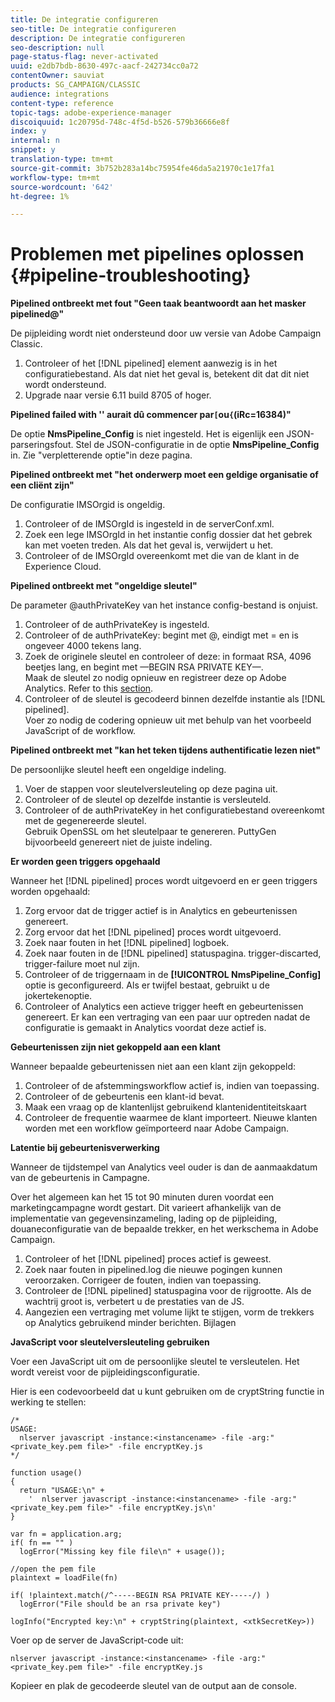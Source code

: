 ```yaml
---
title: De integratie configureren
seo-title: De integratie configureren
description: De integratie configureren
seo-description: null
page-status-flag: never-activated
uuid: e2db7bdb-8630-497c-aacf-242734cc0a72
contentOwner: sauviat
products: SG_CAMPAIGN/CLASSIC
audience: integrations
content-type: reference
topic-tags: adobe-experience-manager
discoiquuid: 1c20795d-748c-4f5d-b526-579b36666e8f
index: y
internal: n
snippet: y
translation-type: tm+mt
source-git-commit: 3b752b283a14bc75954fe46da5a21970c1e17fa1
workflow-type: tm+mt
source-wordcount: '642'
ht-degree: 1%

---
```



# Problemen met pipelines oplossen {#pipeline-troubleshooting}

**Pipelined ontbreekt met fout &quot;Geen taak beantwoordt aan het masker pipelined@&quot;**

De pijpleiding wordt niet ondersteund door uw versie van Adobe Campaign Classic.

1. Controleer of het [!DNL pipelined] element aanwezig is in het configuratiebestand. Als dat niet het geval is, betekent dit dat dit niet wordt ondersteund.
1. Upgrade naar versie 6.11 build 8705 of hoger.

**Pipelined failed with &#39;&#39; aurait dû commencer par`[`ou`{`(iRc=16384)&quot;**

De optie **NmsPipeline_Config** is niet ingesteld. Het is eigenlijk een JSON-parseringsfout.
Stel de JSON-configuratie in de optie **NmsPipeline_Config** in. Zie &quot;verpletterende optie&quot;in deze pagina.

**Pipelined ontbreekt met &quot;het onderwerp moet een geldige organisatie of een cliënt zijn&quot;**

De configuratie IMSOrgid is ongeldig.

1. Controleer of de IMSOrgId is ingesteld in de serverConf.xml.
1. Zoek een lege IMSOrgId in het instantie config dossier dat het gebrek kan met voeten treden. Als dat het geval is, verwijdert u het.
1. Controleer of de IMSOrgId overeenkomt met die van de klant in de Experience Cloud.

**Pipelined ontbreekt met &quot;ongeldige sleutel&quot;**

De parameter @authPrivateKey van het instance config-bestand is onjuist.

1. Controleer of de authPrivateKey is ingesteld.
1. Controleer of de authPrivateKey: begint met @, eindigt met = en is ongeveer 4000 tekens lang.
1. Zoek de originele sleutel en controleer of deze: in formaat RSA, 4096 beetjes lang, en begint met —BEGIN RSA PRIVATE KEY—.
   <br> Maak de sleutel zo nodig opnieuw en registreer deze op Adobe Analytics. Refer to this [section](../../integrations/using/configuring-pipeline.md#oauth-client-creation).
1. Controleer of de sleutel is gecodeerd binnen dezelfde instantie als [!DNL pipelined]. <br>Voer zo nodig de codering opnieuw uit met behulp van het voorbeeld JavaScript of de workflow.

**Pipelined ontbreekt met &quot;kan het teken tijdens authentificatie lezen niet&quot;**

De persoonlijke sleutel heeft een ongeldige indeling.

1. Voer de stappen voor sleutelversleuteling op deze pagina uit.
1. Controleer of de sleutel op dezelfde instantie is versleuteld.
1. Controleer of de authPrivateKey in het configuratiebestand overeenkomt met de gegenereerde sleutel. <br>Gebruik OpenSSL om het sleutelpaar te genereren. PuttyGen bijvoorbeeld genereert niet de juiste indeling.

**Er worden geen triggers opgehaald**

Wanneer het [!DNL pipelined] proces wordt uitgevoerd en er geen triggers worden opgehaald:

1. Zorg ervoor dat de trigger actief is in Analytics en gebeurtenissen genereert.
1. Zorg ervoor dat het [!DNL pipelined] proces wordt uitgevoerd.
1. Zoek naar fouten in het [!DNL pipelined] logboek.
1. Zoek naar fouten in de [!DNL pipelined] statuspagina. trigger-discarted, trigger-failure moet nul zijn.
1. Controleer of de triggernaam in de **[!UICONTROL NmsPipeline_Config]** optie is geconfigureerd. Als er twijfel bestaat, gebruikt u de jokertekenoptie.
1. Controleer of Analytics een actieve trigger heeft en gebeurtenissen genereert. Er kan een vertraging van een paar uur optreden nadat de configuratie is gemaakt in Analytics voordat deze actief is.

**Gebeurtenissen zijn niet gekoppeld aan een klant**

Wanneer bepaalde gebeurtenissen niet aan een klant zijn gekoppeld:

1. Controleer of de afstemmingsworkflow actief is, indien van toepassing.
1. Controleer of de gebeurtenis een klant-id bevat.
1. Maak een vraag op de klantenlijst gebruikend klantenidentiteitskaart
1. Controleer de frequentie waarmee de klant importeert. Nieuwe klanten worden met een workflow geïmporteerd naar Adobe Campaign.

**Latentie bij gebeurtenisverwerking**

Wanneer de tijdstempel van Analytics veel ouder is dan de aanmaakdatum van de gebeurtenis in Campagne.

Over het algemeen kan het 15 tot 90 minuten duren voordat een marketingcampagne wordt gestart. Dit varieert afhankelijk van de implementatie van gegevensinzameling, lading op de pijpleiding, douaneconfiguratie van de bepaalde trekker, en het werkschema in Adobe Campaign.

1. Controleer of het [!DNL pipelined] proces actief is geweest.
1. Zoek naar fouten in pipelined.log die nieuwe pogingen kunnen veroorzaken. Corrigeer de fouten, indien van toepassing.
1. Controleer de [!DNL pipelined] statuspagina voor de rijgrootte. Als de wachtrij groot is, verbetert u de prestaties van de JS.
1. Aangezien een vertraging met volume lijkt te stijgen, vorm de trekkers op Analytics gebruikend minder berichten.
Bijlagen

**JavaScript voor sleutelversleuteling gebruiken**

Voer een JavaScript uit om de persoonlijke sleutel te versleutelen. Het wordt vereist voor de pijpleidingsconfiguratie.

Hier is een codevoorbeeld dat u kunt gebruiken om de cryptString functie in werking te stellen:

```
/*
USAGE:
  nlserver javascript -instance:<instancename> -file -arg:"<private_key.pem file>" -file encryptKey.js
*/
 
function usage()
{
  return "USAGE:\n" +
    '  nlserver javascript -instance:<instancename> -file -arg:"<private_key.pem file>" -file encryptKey.js\n'
}
 
var fn = application.arg;
if( fn == "" )
  logError("Missing key file file\n" + usage());
 
//open the pem file
plaintext = loadFile(fn)
 
if( !plaintext.match(/^-----BEGIN RSA PRIVATE KEY-----/) )
  logError("File should be an rsa private key")
 
logInfo("Encrypted key:\n" + cryptString(plaintext, <xtkSecretKey>))
```

Voer op de server de JavaScript-code uit:

```
nlserver javascript -instance:<instancename> -file -arg:"<private_key.pem file>" -file encryptKey.js
```

Kopieer en plak de gecodeerde sleutel van de output aan de console.